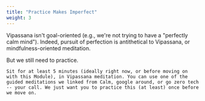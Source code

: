 ```yaml
---
title: "Practice Makes Imperfect"
weight: 3
---
```


Vipassana isn't goal-oriented (e.g., we're not trying to have a "perfectly calm mind"). Indeed, pursuit of perfection is antithetical to Vipassana, or mindfulness-oriented meditation.

But we still need to practice.

```
Sit for at least 5 minutes (ideally right now, or before moving on with this Module), in Vipassana meditation. You can use one of the guided meditations we linked from Calm, google around, or go zero tech -- your call. We just want you to practice this (at least) once before we move on.
```

